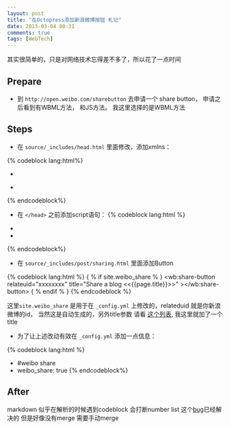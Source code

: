 ```yaml
---
layout: post
title: "在Octopress添加新浪微博按钮 札记"
date: 2013-03-04 00:31
comments: true
tags: [WebTech]
---
```

其实很简单的，只是对网络技术忘得差不多了，所以花了一点时间

## Prepare ##
- 到 `http://open.weibo.com/sharebutton` 去申请一个 share button， 申请之后看到有WBML方法， 和JS方法。 我这里选择的是WBML方法

## Steps ##

- 在 `source/_includes/head.html` 里面修改，添加xmlns：

{% codeblock lang:html%}
- <!--[if (gt IE 8)|(gt IEMobile 7)|!(IEMobile)|!(IE)]><!--><html class="no-js" lang="en"><!--<![endif]-->
+ <!--[if (gt IE 8)|(gt IEMobile 7)|!(IEMobile)|!(IE)]><!--><html class="no-js" lang="en" xmlns:wb="http://open.weibo.com/wb"><!--<![endif]-->

{% endcodeblock%}

- 在 `</head>` 之前添加script语句：
{% codeblock lang:html %}
+ <!-- load sina weibo share -->
+ <script src="http://tjs.sjs.sinajs.cn/open/api/js/wb.js?appkey=" type="text/javascript" charset="utf-8"></script>
{% endcodeblock%}

- 在 `source/_includes/post/sharing.html` 里面添加Button

{% codeblock lang:html %}
{ % if site.weibo_share % }
    <wb:share-button relateuid="xxxxxxxx" title="Share a blog  <<{{page.title}}>>" ></wb:share-button>
{ % endif % }
{% endcodeblock %}

这里`site.weibo_share` 是用于在 `_config.yml` 上修改的，relateduid 就是你新浪微博的id， 当然这是自动生成的，另外title参数 请看 [这个列表](http://weibojs.com/widget/share.php#wb), 我这里就加了一个title

<!-- more -->

- 为了让上述改动有效在 `_config.yml` 添加一点信息：

{% codeblock lang:html %}
+ #weibo share
+ weibo_share: true
{% endcodeblock%}

## After ##
markdown 似乎在解析的时候遇到codeblock 会打断number list
这个[bug](https://github.com/imathis/octopress/issues/488)已经解决的 但是好像没有merge
需要手动merge
